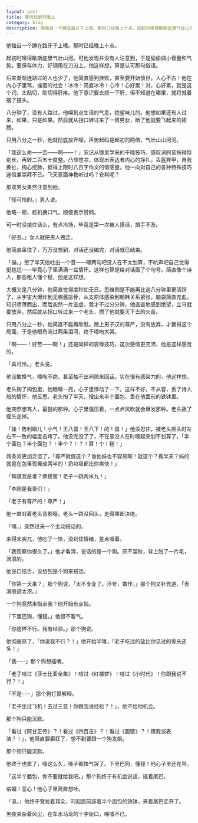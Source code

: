 ```yaml
---
layout: post
title: 春风烂醉的晚上
category: blog
description: 他独自一个蹲在路牙子上嚎。那时已经晚上十点。起初时嚎得歇斯底里气壮山河。可他发现并没有人注意到，于是偷偷调小音量和气势。要保存体力，好钢用在刀刃上，他这样想，算是认可那句俗语。后来渐渐连路过的人也少了，他简直感到挫败，甚至要开始愤世。人心不古！他······
---
```

他独自一个蹲在路牙子上嚎。那时已经晚上十点。

起初时嚎得歇斯底里气壮山河。可他发现并没有人注意到，于是偷偷调小音量和气势。要保存体力，好钢用在刀刃上，他这样想，算是认可那句俗语。

后来渐渐连路过的人也少了，他简直感到挫败，甚至要开始愤世。人心不古！他在内心子里骂，操蛋的社会！冰冷！简直冰冷！心冷！心好累！对，心好累，就是这个词，太贴切，贴切得肝疼。他下意识要去捂一下肝，但不知道在哪里，就将就着摆了摆头。

八分钟了，没有人路过，他嗅到点生活的气息，绝望味儿的。他想如果还有人过来，如果，只是如果。然后就从拐口转过来了一双男女，断了他就要飞起来的翅膀。

只用八分之一秒，他就彻底放开嚎，声势起码是起初的两倍，气壮山山河河。

「我这么命——苦——啊——！」忘记从哪里学来的干嚎技巧，感叹词的音拖得特别长，再转二百五十度整。凸显苍凉，体现出表达者内心的挣扎，丢盔弃甲，自我撕扯，掏心挖肺，抵得上限时八百字作文的情感量。他一向对自己的各种特殊技巧迷信兼崇拜不已。飞天意面神教听过吗？安利呢？

那双男女果然注意到他。

「怪可怜的。」男人说。

他略一顿，趁机换口气，顺便表示赞同。

可一时没接住话头，有点冷场，毕竟是第一次被人搭话，措手不及。

「好丑。」女人就把男人拽走。

他简直呆住了，万万没想到，对话还没编完，对话就已结束。

「操。」憋了半天他吐出一个音——嚎两句吧没人在不太划算，不吭声吧自己觉得挺尴尬——毕竟心子里满满一盆情怀。这样也算是给对话画了个句号。简直像个诗人，那些粗人懂个毬，他是这样想。

大概又是八分钟，他简直觉得度秒如无日。思维倒是不能再比这八分钟里更活跃了，从宇宙大爆炸到无锡酱排骨，从支原体感染到朝韩关系紧张，脑袋简直充血，知识喷薄而出，而后突然一片空虚。竟才不过分分钟，他直直地感到绝望，立马就要放弃。然后就从拐口转过来一个老头，燃了他就要灭下去的火苗。

只用八分之一秒，他简直不能再欣慰。赌上男子汉的尊严，没有放弃，才赢得这个局面，于是他眼角淌过两条泪河，终于嚎啕大哭。

「啊——！好苦——啊！」还是同样的哀嚎技巧，这次感情更充沛，他是这样感觉的。

「真可怜。」老头说。

他没敢换气，嚎啕不绝，甚至抽不出间隙来回话。实在很有感染力的，他这样想。

老头掏了掏包里，他眼睛一亮，心子里悸动了一下。这样不好，不从容，丢了诗人般的情怀，他反思。老头掏了半天，搜出来半个面包，丢在他面前的铁钵里。

他突然想骂人，最狠的那种。心子里强压着，一点点风吹就会爆发那种。老头摇了摇头走掉。

「操！势利眼儿！小气！王八蛋！王八下！的！蛋！」他没忍住，被老头摇头时左右不一致的幅度击垮了。他没完没了了，不在意没人在时嚎起来划不划算了，「半个面包？半个面包？！半个？！？！算！个！毬！」

两条河更加泛滥了，「尊严就值这个？谁他妈也不容易啊！就这个？掏半天？妈的就是在包里现撕成两半的！扔垃圾都比你爽快！」

「知道我是谁？佛搂蜜！老子一跳两米九！」

「李刚是我哥们！」

「老子有尊严的！尊严！」

他一直对着老头背影嚎。老头一路没回头，走得果断决绝。

「嘿。」突然过来一个主动搭话的。

来得太突兀，他吃了一惊，没刹住情绪，差点噎着。

「我观察你很久了。」他才看清，说话的是一个狗。灰不溜秋，背上脱了一片毛，流浪的。

他张口结舌，没想到是个狗来搭话。

「你第一天来？」那个狗说，「太不专业了。浮夸，做作。」那个狗又补充道，「表演痕迹太浓。」

一个狗竟然来指点我？他开始有点恼。

「下里巴狗，懂毬。」他很不客气。

「你这样不行。我有经验。」那个狗说。

他彻底怒了，「你说我不行？！」他开始半嚎，「老子吃过的盐比你见过的骨头还多！」

「我······」那个狗想插嘴。

「老子啃过《莎士比亚全集》！啃过《红楼梦》！啃过《小时代》！你跟我说不行？！」

「不是······」那个狗打算解释。

「老子坐过飞机！去过三亚！你跟我说经验？！」，他不给他机会。

那个狗只能沉默。

「看过《阿甘正传》？！看过《四百击》？！看过《画壁》？！跟我谈表演？！」，他简直要癫狂了，想不到要跟一个狗发飙。

那个狗只能沉默。

他终于也累了，嚎这么久，嗓子都快气哭了。下里巴狗，懂毬！他心子里还在骂。

「这半个面包，你不要就给我吧。」那个狗终于有机会说话，摇着尾巴。

谄媚！恶心！他心子里简直想吐。

「滚。」他终于耷拉着耳朵，叼起面前装着半个面包的铁钵，夹着尾巴走开了。

黑夜夹杂着风尘，在车水马龙的十字街口，唏嘘不已。
